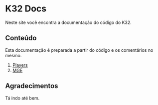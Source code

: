 # K32 Docs

Neste site você encontra a documentação do código do K32.

## Conteúdo

Esta documentação é preparada a partir do código e os comentários no mesmo.

1. [Players](players.md)
2. [MGE](mge.md)

## Agradecimentos

Tá indo até bem.
